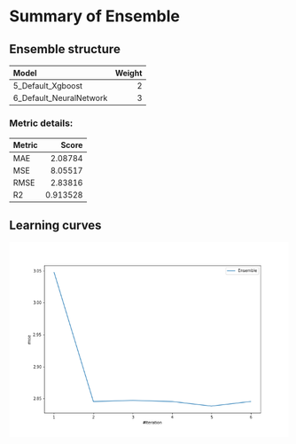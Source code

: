 # Summary of Ensemble

## Ensemble structure
| Model                   |   Weight |
|:------------------------|---------:|
| 5_Default_Xgboost       |        2 |
| 6_Default_NeuralNetwork |        3 |

### Metric details:
| Metric   |    Score |
|:---------|---------:|
| MAE      | 2.08784  |
| MSE      | 8.05517  |
| RMSE     | 2.83816  |
| R2       | 0.913528 |



## Learning curves
![Learning curves](learning_curves.png)